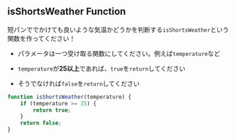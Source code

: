 ## isShortsWeather Function

短パンででかけても良いような気温かどうかを判断する`isShortsWeather`という関数を作ってください！  

- パラメータは一つ受け取る関数にしてください。例えば`temperature`など

- `temperature`が**25以上**であれば、`true`を`return`してください

- そうでなければ`false`を`return`してください

```js
function isShortsWeather(temperature) {
    if (temperature >= 25) {
        return true;
    }
    return false;
}
```